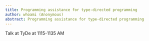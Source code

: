 ```yaml
---
title: Programming assistance for type-directed programming
author: whoami (Anonymous)
abstract: Programming assistance for type-directed programming
---
```


Talk at TyDe at 1115-1135 AM
